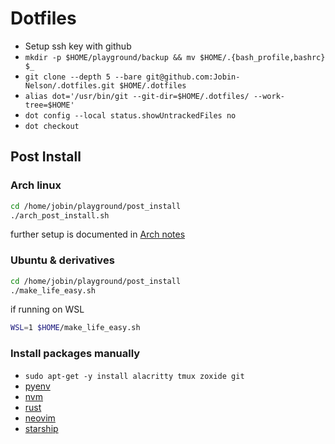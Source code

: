 # Dotfiles

- Setup ssh key with github
- `mkdir -p $HOME/playground/backup && mv $HOME/.{bash_profile,bashrc} $_`
- `git clone --depth 5 --bare git@github.com:Jobin-Nelson/.dotfiles.git $HOME/.dotfiles`
- `alias dot='/usr/bin/git --git-dir=$HOME/.dotfiles/ --work-tree=$HOME'`
- `dot config --local status.showUntrackedFiles no`
- `dot checkout`

## Post Install

### Arch linux

```bash
cd /home/jobin/playground/post_install
./arch_post_install.sh
```

further setup is documented in [Arch notes](./playground/post_install/arch_notes.md)

### Ubuntu & derivatives

```bash
cd /home/jobin/playground/post_install
./make_life_easy.sh
```

if running on WSL

```bash
WSL=1 $HOME/make_life_easy.sh
```

### Install packages manually

- `sudo apt-get -y install alacritty tmux zoxide git`
- [pyenv](https://github.com/pyenv/pyenv)
- [nvm](https://github.com/nvm-sh/nvm)
- [rust](https://rustup.rs/)
- [neovim](https://github.com/neovim/neovim)
- [starship](https://starship.rs/)

